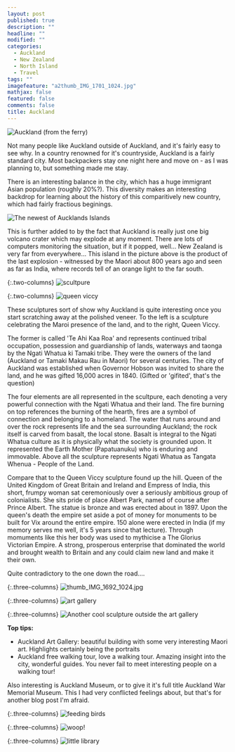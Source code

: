 ```yaml
---
layout: post
published: true
description: ""
headline: ""
modified: ""
categories: 
  - Auckland
  - New Zealand
  - North Island
  - Travel
tags: ""
imagefeature: "a2thumb_IMG_1701_1024.jpg"
mathjax: false
featured: false
comments: false
title: Auckland
---
```



![Auckland (from the ferry)]({{site.baseurl}}/images/a1_thumb_IMG_7603_1024.jpg)

Not many people like Auckland outside of Auckland, and it's fairly easy to see why. In a country renowned for it's countryside, Auckland is a fairly standard city. Most backpackers stay one night here and move on - as I was planning to, but something made me stay.

There is an interesting balance in the city, which has a huge immigrant Asian population (roughly 20%?). This diversity makes an interesting backdrop for  learning about the history of this comparitively new country, which had fairly fractious beginings.

![The newest of Aucklands Islands]({{site.baseurl}}/images/a2thumb_IMG_1701_1024.jpg)

This is further added to by the fact that Auckland is really just one big volcano crater which may explode at any moment. There are lots of computers monitoring the situation, but if it popped, well... New Zealand is very far from everywhere... This island in the picture above is the product of the last explosion - witnessed by the Maori about 800 years ago and seen as far as India, where records tell of an orange light to the far south.

{:.two-columns}
![scultpure]({{site.baseurl}}/images/thumb_IMG_1685_1024.jpg)

{:.two-columns}
![queen viccy]({{site.baseurl}}/images/thumb_IMG_1696_1024.jpg)

These sculptures sort of show why Auckland is quite interesting once you start scratching away at the polished veneer. To the left is a sculpture celebrating the Maroi presence of the land, and to the right, Queen Viccy.

The former is called 'Te Ahi Kaa Roa' and represents continued tribal occupation, possession and guardianship of lands, waterways and taonga by the Ngati Whatua ki Tamaki tribe. They were the owners of the land (Auckland or Tamaki Makau Rau in Maori) for several centuries. The city of Auckland was established when Governor Hobson was invited to share the land, and he was gifted 16,000 acres in 1840. (Gifted or 'gifited', that's the question)

The four elements are all represented in the scultpure, each denoting a very powerful connection with the Ngati Whatua and their land. The fire burning on top references the burning of the hearth, fires are a symbol of connection and belonging to a homeland. The water that runs around and over the rock represents life and the sea surrounding Auckland; the rock itself is carved from basalt, the local stone. Basalt is integral to the Ngati Whatua culture as it is physically what the society is grounded upon. It represented the Earth Mother (Papatuanuku) who is enduring and immovable. Above all the sculpture represents Ngati Whatua as Tangata Whenua - People of the Land.

Compare that to the Queen Viccy sculpture found up the hill. Queen of the United Kingdom of Great Britain and Ireland and Empress of India, this short, frumpy woman sat ceremoniously over a seriously ambitious group of colonialists. She sits pride of place Albert Park, named of course after Prince Albert. The statue is bronze and was erected about in 1897. Upon the queen's death the empire set aside a pot of money for monuments to be built for Vix around the entire empire. 150 alone were erected in India (if my memory serves me well, it's 5 years since that lecture). Through momuments like this her body was used to mythicise a The Glorius Victorian Empire. A strong, prosperous enterprise that dominated the world and brought wealth to Britain and any could claim new land and make it their own.

Quite contradictory to the one down the road....

{:.three-columns}
![thumb_IMG_1692_1024.jpg]({{site.baseurl}}/images/thumb_IMG_1692_1024.jpg)

{:.three-columns}
![art gallery]({{site.baseurl}}/images/thumb_IMG_1714_1024.jpg)

{:.three-columns}
![Another cool sculpture outside the art gallery]({{site.baseurl}}/images/thumb_IMG_1694_1024.jpg)

**Top tips:**
- Auckland Art Gallery: beautiful building with some very interesting Maori art. Highlights certainly being the portraits
- Auckland free walking tour, love a walking tour. Amazing insight into the city, wonderful guides. You never fail to meet interesting people on a walking tour!

Also interesting is Auckland Museum, or to give it it's full title Auckland War Memorial Museum. This I had very conflicted feelings about, but that's for another blog post I'm afraid.

{:.three-columns}
![feeding birds]({{site.baseurl}}/images/3.3thumb_IMG_7600_1024.jpg)

{:.three-columns}
![woop!]({{site.baseurl}}/images/3.2thumb_IMG_1734_1024.jpg)

{:.three-columns}
![little library]({{site.baseurl}}/images/3.1thumb_IMG_7601_1024.jpg)
